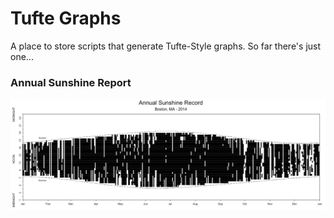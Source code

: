 # Tufte Graphs

A place to store scripts that generate Tufte-Style graphs. So far there's just one...

### Annual Sunshine Report

![Boston, MA - 2014](https://github.com/kgero/TufteGraphs/blob/master/AnnualSunshineReport/graphic.png)